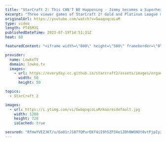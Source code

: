 ```yaml
---
title: "StarCraft 2: This CAN'T BE Happening - Jimmy becomes a Superhero!"
excerpt: "Three viewer games of StarCraft 2! Gold and Platinum League matches are right at that skill level where the games are somewhat similar to the pro level, but the outcome is surprising almost every time.  00:00 Superhero Jimmy 12:34 Planetary Fortress rush 33:40 Proxy Hatchery cheese  Support my work:"
originalUrl: https://youtube.com/watch?v=GwaqoqcoLuM
type: video
length: PT45M3S
publishedDateTime: 2023-07-19T14:51:31Z
heat: 60

featuredContent: "<iframe width=\"800\" height=\"500\" frameborder=\"0\" src=\"https://www.youtube.com/embed/GwaqoqcoLuM\" allow=\"accelerometer; autoplay; encrypted-media; gyroscope; picture-in-picture\" allowfullscreen></iframe>"

provider:
  name: LowkoTV
  domain: lowko.tv
  images:
    - url: https://everyday-cc.github.io/starcraft2/assets/images/organizations/lowko.tv-50x50.jpg
      width: 50
      height: 50

topics:
  - StarCraft 2

images:
  - url: https://i.ytimg.com/vi/GwaqoqcoLuM/maxresdefault.jpg
    width: 1280
    height: 720
    isCached: true

secured: "RfmwYVEZJKT/u/Ga01rJ187fQPurEKf4iI9h5ZF3Xe1Z0h0WGNOt0vtFjpIyzPxGD2OFC7BcFXs33yBD8iAQcDekGfnD7yZZF9F0TMzMRJKzzcCe0C9Ed2U4IsE32aFKsCbE5h91Twp4ZLqu1cdEINYw1ysJhToB0nFtv5zd6OE88+OGmvekD/IVYRO07ZdXGOIA3DE2T/wdYS9X7Lb1LBXt0ewNIghgosjfHz2NhBvgzj30edmxQLtvUjmoCBwlEtZthjWibPrT9uEXyKtVinqkVc4J4wESRU6LCBC7IPj95b2M+5b5+fFziw2KFstjgpE/hzpkaw7T3Twog3ykKq1bkEkM4KuDNKtrqkd9rqj+MnyCje8Ya+/DliUJIEmSlv91qwedetrD5v8sZ8zsfKkNFmh54eCvmglXUjqVkLI=;+31/kEMWg0+aoByqPykLRw=="
---
```


